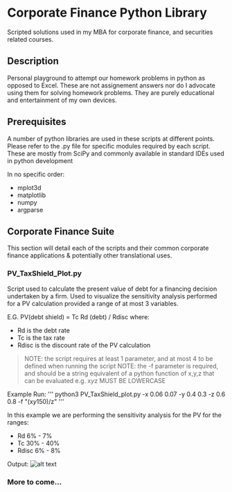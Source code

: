 # Corporate Finance Python Library

Scripted solutions used in my MBA for corporate finance, and securities related courses.


## Description

Personal playground to attempt our homework problems in python as opposed to Excel. These are not assignement answers nor do I advocate using them for solving homework problems. They are purely educational and entertainment of my own devices.


## Prerequisites

A number of python libraries are used in these scripts at different points. Please refer to the .py file for specific modules required by each script.
These are mostly from SciPy and commonly available in standard IDEs used in python development

In no specific order:
  + mplot3d
  + matplotlib
  + numpy
  + argparse


## Corporate Finance Suite

This section will detail each of the scripts and their common corporate finance applications & potentially other translational uses.


### PV_TaxShield_Plot.py

Script used to calculate the present value of debt for a financing decision undertaken by a firm. Used to visualize the sensitivity analysis performed for a PV calculation provided a range of at most 3 variables.

E.G.   PV(debt shield) = Tc Rd (debt) / Rdisc   where:
  - Rd      is the debt rate
  - Tc      is the tax rate
  - Rdisc   is the discount rate of the PV calculation

  > NOTE: the script requires at least 1 parameter, and at most 4 to be defined when running the script
  > NOTE: the -f parameter is required, and should be a string equivalent of a python function of x,y,z that can be evaluated e.g. x*y*z  MUST BE LOWERCASE

Example Run:
'''
python3 PV_TaxShield_plot.py -x 0.06 0.07 -y 0.4 0.3 -z 0.6 0.8 -f "(x*y*150)/z"
'''

In this example we are performing the sensitivity analysis for the PV for the ranges:
- Rd      6% - 7%
- Tc      30% - 40%
- Rdisc   6% - 8%

Output:
![alt text](https://raw.githubusercontent.com/morendav/Corporate_Finance/Master/samples/PV_CorpTaxShield.png)


### More to come...
